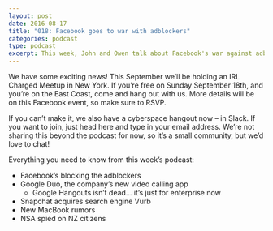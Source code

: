 ```yaml
---
layout: post
date: 2016-08-17
title: "018: Facebook goes to war with adblockers"
categories: podcast
type: podcast
excerpt: This week, John and Owen talk about Facebook's war against adblockers, new MacBook rumors and why the hell Google is launching yet another messaging app.
---
```

We have some exciting news! This September we’ll be holding an IRL Charged Meetup in New York. If you’re free on Sunday September 18th, and you’re on the East Coast, come and hang out with us. More details will be on this Facebook event, so make sure to RSVP.

If you can’t make it, we also have a cyberspace hangout now – in Slack. If you want to join, just head here and type in your email address. We’re not sharing this beyond the podcast for now, so it’s a small community, but we’d love to chat!

Everything you need to know from this week’s podcast:

- Facebook’s blocking the adblockers
- Google Duo, the company’s new video calling app
  - Google Hangouts isn’t dead… it’s just for enterprise now
- Snapchat acquires search engine Vurb
- New MacBook rumors
- NSA spied on NZ citizens

